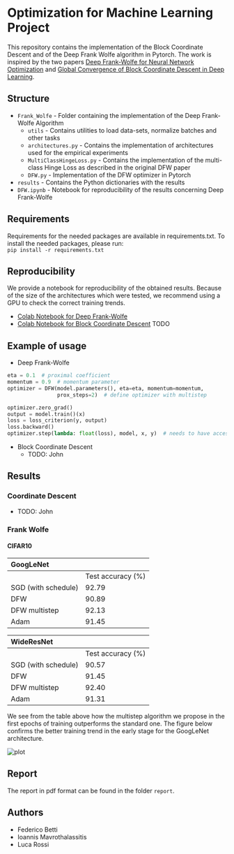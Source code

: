 # Optimization for Machine Learning Project
This repository contains the implementation of the Block Coordinate Descent and of the Deep Frank Wolfe algorithm in Pytorch. The work is inspired by the two papers [Deep Frank-Wolfe for Neural Network Optimization](https://arxiv.org/pdf/1811.07591.pdf) and [Global Convergence of Block Coordinate Descent in Deep Learning](https://arxiv.org/pdf/1803.00225.pdf).

## Structure
* `Frank_Wolfe` - Folder containing the implementation of the Deep Frank-Wolfe Algorithm
  * `utils` - Contains utilities to load data-sets, normalize batches and other tasks
  * `architectures.py` - Contains the implementation of architectures used for the empirical experiments
  * `MultiClassHingeLoss.py` - Contains the implementation of the multi-class Hinge Loss as described in the original DFW paper
  * `DFW.py` - Implementation of the DFW optimizer in Pytorch
* `results` - Contains the Python dictionaries with the results
*  `DFW.ipynb` - Notebook for reproducibility of the results concerning Deep Frank-Wolfe 

## Requirements
Requirements for the needed packages are available in requirements.txt. To install the needed packages, please run:\
`pip install -r requirements.txt`
## Reproducibility
We provide a notebook for reproducibility of the obtained results. 
Because of the size of the architectures which were tested, we recommend using a GPU to
check the correct training trends. 

- [Colab Notebook for Deep Frank-Wolfe](https://colab.research.google.com/drive/1mpsunyV-11yDXPhZLznryLxJoMx4Zqxd)
- [Colab Notebook for Block Coordinate Descent](https://colab.research.google.com/drive/1mpsunyV-11yDXPhZLznryLxJoMx4Zqxd) TODO

## Example of usage
* Deep Frank-Wolfe
```python
eta = 0.1  # proximal coefficient
momentum = 0.9  # momentum parameter
optimizer = DFW(model.parameters(), eta=eta, momentum=momentum,
                prox_steps=2)  # define optimizer with multistep

optimizer.zero_grad()
output = model.train()(x)
loss = loss_criterion(y, output)
loss.backward()
optimizer.step(lambda: float(loss), model, x, y)  # needs to have access to the loss and the model
```
* Block Coordinate Descent
  * TODO: John

## Results

### Coordinate Descent
* TODO: John
### Frank Wolfe
#### CIFAR10
| GoogLeNet            |                   |
|:---------------------|-------------------|
|                      | Test accuracy (%) |
| SGD (with schedule)  |  92.79            | 
| DFW                  | 90.89             |
| DFW multistep        | 92.13             | 
| Adam                 | 91.45             |

| WideResNet          |                   |
|:--------------------|-------------------|
|                     | Test accuracy (%) |
| SGD (with schedule) | 90.57             | 
| DFW                 | 91.45             |
| DFW multistep       | 92.40             | 
| Adam                | 91.31             |

We see from the table above how the multistep algorithm we propose in the first epochs
of training outperforms the standard one. The figure below confirms the better training
trend in the early stage for the GoogLeNet architecture.

![plot](./GoogLeNet_CIFAR10.png)

## Report
The report in pdf format can be found in the folder `report`.

## Authors
- Federico Betti
- Ioannis Mavrothalassitis
- Luca Rossi
